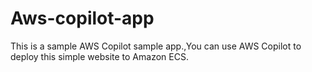 # Aws-copilot-app
This is a sample AWS Copilot sample app.,You can use AWS Copilot to deploy this simple website to Amazon ECS.
